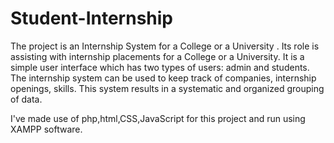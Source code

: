 # Student-Internship
The project is an Internship System for a College or a University . 
Its role is assisting with internship placements for a College or a University. It is a simple user interface which has two types of users: admin and students. The internship system can be used to keep track of companies, internship openings, skills. This system results in a systematic and organized grouping of data. 


I've made use of php,html,CSS,JavaScript for this project and run using XAMPP software. 
